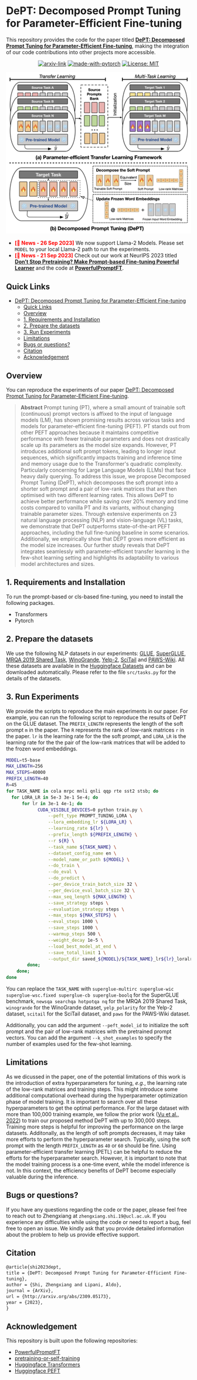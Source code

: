 # DePT: Decomposed Prompt Tuning for Parameter-Efficient Fine-tuning
This repository provides the code for the paper titled **[DePT: Decomposed Prompt Tuning for Parameter-Efficient Fine-tuning](https://arxiv.org/abs/2309.05173)**, making the integration of our code contributions into other projects more accessible.

<div align="center">

  [![arxiv-link](https://img.shields.io/badge/Paper-PDF-red?style=flat&logo=arXiv&logoColor=red)](https://arxiv.org/abs/2309.05173)
  [![made-with-pytorch](https://img.shields.io/badge/Made%20with-PyTorch-brightgreen)](https://pytorch.org/)
  [![License: MIT](https://img.shields.io/badge/License-MIT-yellow.svg)](https://opensource.org/licenses/MIT)
</div>

<p align="center">
  <img src="asset/ours.png" width="550"></a>
  <br />
</p>

- **<span style="color:red;">[:loudspeaker: News - 26 Sep 2023]</span>** We now support Llama-2 Models. Please set `MODEL` to your local Llama-2 path to run the experiments.
- **<span style="color:red;">[:loudspeaker: News - 21 Sep 2023]</span>** Check out our work at NeurIPS 2023 titled **[Don’t Stop Pretraining? Make Prompt-based Fine-tuning Powerful Learner](https://arxiv.org/abs/2305.01711)** and the code at **[PowerfulPromptFT](https://github.com/ZhengxiangShi/PowerfulPromptFT)**.

## Quick Links
- [DePT: Decomposed Prompt Tuning for Parameter-Efficient Fine-tuning](#dept-decomposed-prompt-tuning-for-parameter-efficient-fine-tuning)
  - [Quick Links](#quick-links)
  - [Overview](#overview)
  - [1. Requirements and Installation](#1-requirements-and-installation)
  - [2. Prepare the datasets](#2-prepare-the-datasets)
  - [3. Run Experiments](#3-run-experiments)
  - [Limitations](#limitations)
  - [Bugs or questions?](#bugs-or-questions)
  - [Citation](#citation)
  - [Acknowledgement](#acknowledgement)


## Overview
You can reproduce the experiments of our paper [DePT: Decomposed Prompt Tuning for Parameter-Efficient Fine-tuning](https://arxiv.org/abs/2309.05173).

> **Abstract**
> Prompt tuning (PT), where a small amount of trainable soft (continuous) prompt vectors is affixed to the input of language models (LM), has shown promising results across various tasks and models for parameter-efficient fine-tuning (PEFT). PT stands out from other PEFT approaches because it maintains competitive performance with fewer trainable parameters and does not drastically scale up its parameters as the model size expands. However, PT introduces additional soft prompt tokens, leading to longer input sequences, which significantly impacts training and inference time and memory usage due to the Transformer's quadratic complexity. Particularly concerning for Large Language Models (LLMs) that face heavy daily querying. To address this issue, we propose Decomposed Prompt Tuning (DePT), which decomposes the soft prompt into a shorter soft prompt and a pair of low-rank matrices that are then optimised with two different learning rates. This allows DePT to achieve better performance while saving over 20% memory and time costs compared to vanilla PT and its variants, without changing trainable parameter sizes. Through extensive experiments on 23 natural language processing (NLP) and vision-language (VL) tasks, we demonstrate that DePT outperforms state-of-the-art PEFT approaches, including the full fine-tuning baseline in some scenarios. Additionally, we empirically show that DEPT grows more efficient as the model size increases. Our further study reveals that DePT integrates seamlessly with parameter-efficient transfer learning in the few-shot learning setting and highlights its adaptability to various model architectures and sizes.

## 1. Requirements and Installation
To run the prompt-based or cls-based fine-tuning, you need to install the following packages.
- Transformers
- Pytorch

## 2. Prepare the datasets
We use the following NLP datasets in our experiments: [GLUE](https://huggingface.co/datasets/glue), [SuperGLUE](https://huggingface.co/datasets/super_glue), [MRQA 2019 Shared Task](https://huggingface.co/lucadiliello), [WinoGrande](https://huggingface.co/datasets/winogrande), [Yelp-2](https://huggingface.co/datasets/yelp_polarity), [SciTail](https://huggingface.co/datasets/scitail/viewer/snli_format/train) and [PAWS-Wiki](https://huggingface.co/datasets/paws). All these datasets are available in the [Huggingface Datasets](https://huggingface.co/datasets) and can be downloaded automatically. Please refer to the file `src/tasks.py` for the details of the datasets. 

## 3. Run Experiments
We provide the scripts to reproduce the main experiments in our paper.
For example, you can run the following script to reproduce the results of DePT on the GLUE dataset. The `PREFIX_LENGTH` represents the length of the soft prompt `m` in the paper. The `R` represents the rank of low-rank matrices `r` in the paper. `lr` is the learning rate for the the soft prompt, and `LORA_LR` is the learning rate for the the pair of the low-rank matrices that will be added to the frozen word embeddings.
```sh
MODEL=t5-base
MAX_LENGTH=256
MAX_STEPS=40000
PREFIX_LENGTH=40 
R=45
for TASK_NAME in cola mrpc mnli qnli qqp rte sst2 stsb; do
  for LORA_LR in 5e-3 3e-1 5e-4; do
      for lr in 3e-1 4e-1; do
            CUDA_VISIBLE_DEVICES=0 python train.py \
                --peft_type PROMPT_TUNING_LORA \
                --lora_embedding_lr ${LORA_LR} \
                --learning_rate ${lr} \
                --prefix_length ${PREFIX_LENGTH} \
                --r ${R} \
                --task_name ${TASK_NAME} \
                --dataset_config_name en \
                --model_name_or_path ${MODEL} \
                --do_train \
                --do_eval \
                --do_predict \
                --per_device_train_batch_size 32 \
                --per_device_eval_batch_size 32 \
                --max_seq_length ${MAX_LENGTH} \
                --save_strategy steps \
                --evaluation_strategy steps \
                --max_steps ${MAX_STEPS} \
                --eval_steps 1000 \
                --save_steps 1000 \
                --warmup_steps 500 \
                --weight_decay 1e-5 \
                --load_best_model_at_end \
                --save_total_limit 1 \
                --output_dir saved_${MODEL}/${TASK_NAME}_lr${lr}_loralr${LORA_LR}_pl${PREFIX_LENGTH}_r${R}_st${MAX_STEPS};
        done;
    done;
done
```
You can replace the `TASK_NAME` with `superglue-multirc superglue-wic superglue-wsc.fixed superglue-cb superglue-boolq` for the SuperGLUE benchmark, `newsqa searchqa hotpotqa nq` for the MRQA 2019 Shared Task, `winogrande` for the WinoGrande dataset, `yelp_polarity` for the Yelp-2 dataset, `scitail` for the SciTail dataset, and `paws` for the PAWS-Wiki dataset. 

Additionally, you can add the argument `--peft_model_id` to initialize the soft prompt and the pair of low-rank matrices with the pretrained prompt vectors. You can add the argument `--k_shot_examples` to specify the number of examples used for the few-shot learning.

## Limitations
As we dicussed in the paper, one of the potential limitations of this work is the introduction of extra hyperparameters for tuning, *e.g.*, the learning rate of the low-rank matrices and training steps. This might introduce some additional computational overhead during the hyperparameter optimization phase of model training. It is important to search over all these hyperparameters to get the optimal performance. For the large dataset with more than 100,000 training example, we follow the prior work ([Vu et al., 2022](https://aclanthology.org/2022.acl-long.346/)) to train our proposed method DePT with up to 300,000 steps. Training more steps is helpful for improving the performance on the large datasets. Additonally, as the length of soft prompts decreases, it may take more efforts to perform the hyperparameter search. Typically, using the soft prompt with the length `PREFIX_LENGTH` as `40` or `60` should be fine. Using parameter-efficient transfer learning (PETL) can be helpful to reduce the efforts for the hyperparameter search. However, it is important to note that the model training process is a one-time event, while the model inference is not. In this context, the efficiency benefits of DePT become especially valuable during the inference.

## Bugs or questions?
If you have any questions regarding the code or the paper, please feel free to reach out to Zhengxiang at `zhengxiang.shi.19@ucl.ac.uk`.  If you experience any difficulties while using the code or need to report a bug, feel free to open an issue. We kindly ask that you provide detailed information about the problem to help us provide effective support.

## Citation
```
@article{shi2023dept,
title = {DePT: Decomposed Prompt Tuning for Parameter-Efficient Fine-tuning},
author = {Shi, Zhengxiang and Lipani, Aldo},
journal = {ArXiv},
url = {http://arxiv.org/abs/2309.05173},
year = {2023},
}
```

## Acknowledgement
This repository is built upon the following repositories:
- [PowerfulPromptFT](https://github.com/ZhengxiangShi/PowerfulPromptFT)
- [pretraining-or-self-training](https://github.com/amzn/pretraining-or-self-training)
- [Huggingface Transformers](https://github.com/huggingface/transformers)
- [Huggingface PEFT](https://github.com/huggingface/peft)

